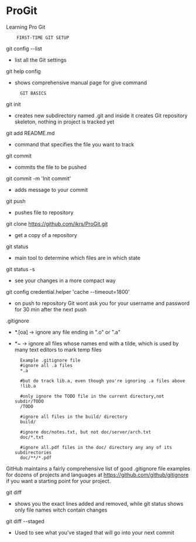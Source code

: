 # ProGit
Learning Pro Git

		FIRST-TIME GIT SETUP

git config --list	
- list all the Git settings 

git help config
- shows comprehensive manual page for give command


		GIT BASICS


git init
- creates new subdirectory named .git and inside it creates Git repository skeleton, nothing in project is tracked yet

git add README.md
- command that specifies the file you want to track

git commit
- commits the file to be pushed

git commit -m 'Init commit'
- adds message to your commit 

git push 
- pushes file to repository

git clone https://github.com/ikrs/ProGit.git
- get a copy of a repository

git status
- main tool to determine which files are in which state

git status -s
- see your changes in a more compact way 

git config credential.helper 'cache --timeout=1800'
- on push to repository Git wont ask you for your username and password for 30 min after the next push


.gitignore
- *.[oa] -> ignore any file ending in ".o" or ".a"
- *~ -> ignore all files whose names end with a tilde, which is used by many text editors to mark temp files

		Example .gitignore file
		#ignore all .a files
		*.a

		#but do track lib.a, even though you're ignoring .a files above 
		!lib.a 

		#only ignore the TODO file in the current directory,not subdir/TODO
		/TODO

		#ignore all files in the build/ directory
		build/

		#ignore doc/notes.txt, but not doc/server/arch.txt
		doc/*.txt

		#ignore all.pdf files in the doc/ directory any any of its subdirectories
		doc/**/*.pdf


GitHub maintains a fairly comprehensive list of good .gitignore file examples for dozens of projects and languages at 
https://github.com/github/gitignore if you want a starting point for your project.


git diff
- shows you the exact lines added and removed, while git status shows only file names witch contain changes

git diff --staged
- Used to see what you've staged that will go into your next commit

